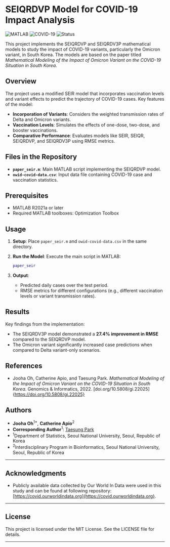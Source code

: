 
# SEIQRDVP Model for COVID-19 Impact Analysis

![MATLAB](https://img.shields.io/badge/MATLAB-R2021a-orange)
![COVID-19](https://img.shields.io/badge/COVID--19-SEIQRDVP%20Model-green)
![Status](https://img.shields.io/badge/Status-Active-brightgreen)

This project implements the SEIQRDVP and SEIQRDV3P mathematical models to study the impact of COVID-19 variants, particularly the Omicron variant, in South Korea. The models are based on the paper titled *Mathematical Modeling of the Impact of Omicron Variant on the COVID-19 Situation in South Korea*.

## Overview

The project uses a modified SEIR model that incorporates vaccination levels and variant effects to predict the trajectory of COVID-19 cases. Key features of the model:
- **Incorporation of Variants**: Considers the weighted transmission rates of Delta and Omicron variants.
- **Vaccination Levels**: Simulates the effects of one-dose, two-dose, and booster vaccinations.
- **Comparative Performance**: Evaluates models like SEIR, SEIQR, SEIQRDVP, and SEIQRDV3P using RMSE metrics.

## Files in the Repository

- **`paper_seir.m`**: Main MATLAB script implementing the SEIQRDVP model.
- **`owid-covid-data.csv`**: Input data file containing COVID-19 case and vaccination statistics.

## Prerequisites

- MATLAB R2021a or later
- Required MATLAB toolboxes: Optimization Toolbox

## Usage

1. **Setup**:
   Place `paper_seir.m` and `owid-covid-data.csv` in the same directory.

2. **Run the Model**:
   Execute the main script in MATLAB:
   ```matlab
   paper_seir
   ```

3. **Output**:
   - Predicted daily cases over the test period.
   - RMSE metrics for different configurations (e.g., different vaccination levels or variant transmission rates).

## Results

Key findings from the implementation:
- The SEIQRDV3P model demonstrated a **27.4% improvement in RMSE** compared to the SEIQRDVP model.
- The Omicron variant significantly increased case predictions when compared to Delta variant-only scenarios.

## References

- Jooha Oh, Catherine Apio, and Taesung Park. *Mathematical Modeling of the Impact of Omicron Variant on the COVID-19 Situation in South Korea*. Genomics & Informatics, 2022. [doi.org/10.5808/gi.22025]{https://doi.org/10.5808/gi.22025}

## Authors

- **Jooha Oh**<sup>1*</sup>, **Catherine Apio**<sup>2</sup>
- **Corresponding Author**<sup>1</sup>: [Taesung Park](mailto:tspark@stats.snu.ac.kr)
- <sup>1</sup>Department of Statistics, Seoul National University, Seoul, Republic of Korea
- <sup>2</sup>Interdisciplinary Program in Bioinformatics, Seoul National University, Seoul, Republic of Korea



---

## Acknowledgments

- Publicly available data collected by Our World In Data were used in this study and can be found at following repository: [https://covid.ourworldindata.org]{https://covid.ourworldindata.org}.

---

## License

This project is licensed under the MIT License. See the LICENSE file for details.


---

